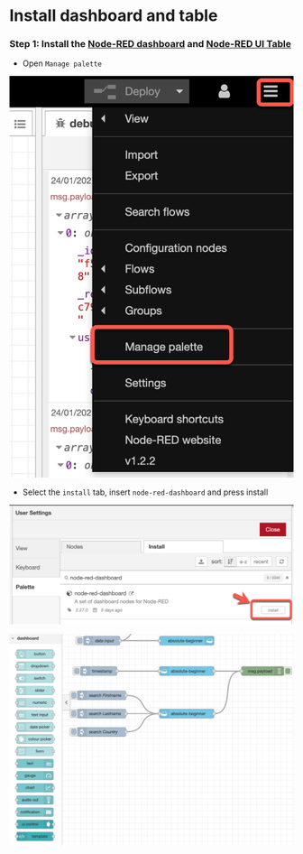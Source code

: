 # Install dashboard and table

### Step 1: Install the [Node-RED dashboard](https://flows.nodered.org/node/node-red-dashboard) and [Node-RED UI Table](https://flows.nodered.org/node/node-red-node-ui-table)

* Open `Manage palette`

![](../images/setup-ui-00.png)

* Select the `install` tab, insert `node-red-dashboard` and press install

![](../images/setup-ui-01.png)

![](../images/setup-ui-02.png)
